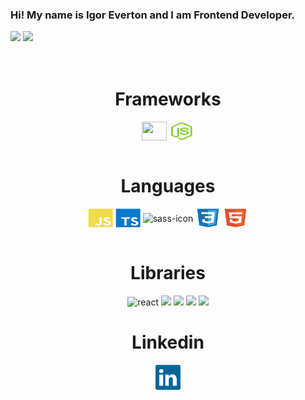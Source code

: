 ### Hi! My name is Igor Everton and I am Frontend Developer.

<div>
  
  <img   height="200em" src="https://github-readme-stats.vercel.app/api?username=IgorEverton&show_icons=true&theme=gruvbox&include_all_commits=true&count_private=true"/>
  <img   height="200em" src="https://github-readme-stats.vercel.app/api/top-langs/?username=IgorEverton&layout=compact&langs_count=16&theme=gruvbox"/>
</div>
<br>

<div  align="center"> 
  <div style="display: inline_block"><br>
    <h1 align="center">Frameworks</h1>
    <img align="center" height="30" width="40" src="https://cdn.jsdelivr.net/gh/devicons/devicon/icons/angularjs/angularjs-plain.svg" />
    <img align="center" height="30" width="40" alt="nodejs-icon" src="https://raw.githubusercontent.com/devicons/devicon/master/icons/nodejs/nodejs-original.svg">
   </div>

 <div  align="center"> 
  <div style="display: inline_block"><br>
    <h1 align="center">Languages</h1>
    <img align="center" height="30" width="40" alt="js-icon"  src="https://raw.githubusercontent.com/devicons/devicon/master/icons/javascript/javascript-plain.svg">
    <img align="center" height="30" width="40" alt="html-icon" src="https://raw.githubusercontent.com/devicons/devicon/master/icons/typescript/typescript-plain.svg">
    <img align="center" height="30" width="40" alt="sass-icon"src="https://cdn.jsdelivr.net/gh/devicons/devicon/icons/sass/sass-original.svg" />
    <img align="center" height="30" width="40" alt="css-icon" src="https://raw.githubusercontent.com/devicons/devicon/master/icons/css3/css3-original.svg">
    <img align="center" height="30" width="40" alt="html-icon" src="https://raw.githubusercontent.com/devicons/devicon/master/icons/html5/html5-original.svg" height="30" width="40" />
    
 </div>

  <div  align="center"> 
  <div style="display: inline_block"><br>
    <h1 align="center">Libraries</h1>
    <img alt="react" src="https://img.shields.io/badge/React-20232A?style=for-the-badge&logo=react&logoColor=61DAFB" />
    <img src="https://img.shields.io/badge/Sass-CC6699?style=for-the-badge&logo=sass&logoColor=white" />
    <img src="https://img.shields.io/badge/Styled--Components-DB7093?style=for-the-badge&logo=styled-components&logoColor=white" />
    <img src="https://img.shields.io/badge/React_Router-CA4245?style=for-the-badge&logo=react-router&logoColor=white" />
    <img src="https://img.shields.io/badge/React_Router_DOM-CA4245?style=for-the-badge&logo=react-router&logoColor=white" />
 </div>
  
<h1 align="center">Linkedin</h1>
<a target="_blank" href = "https://www.linkedin.com/in/igor-everton-s-479a90105/">
  <img width="40" src="linkedin.svg">
</a>
</div>  

